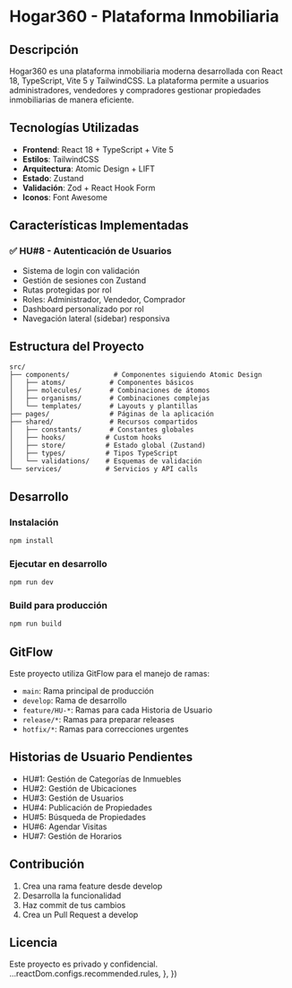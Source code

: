 # Hogar360 - Plataforma Inmobiliaria

## Descripción
Hogar360 es una plataforma inmobiliaria moderna desarrollada con React 18, TypeScript, Vite 5 y TailwindCSS. La plataforma permite a usuarios administradores, vendedores y compradores gestionar propiedades inmobiliarias de manera eficiente.

## Tecnologías Utilizadas
- **Frontend**: React 18 + TypeScript + Vite 5
- **Estilos**: TailwindCSS
- **Arquitectura**: Atomic Design + LIFT
- **Estado**: Zustand
- **Validación**: Zod + React Hook Form
- **Iconos**: Font Awesome

## Características Implementadas

### ✅ HU#8 - Autenticación de Usuarios
- Sistema de login con validación
- Gestión de sesiones con Zustand
- Rutas protegidas por rol
- Roles: Administrador, Vendedor, Comprador
- Dashboard personalizado por rol
- Navegación lateral (sidebar) responsiva

## Estructura del Proyecto

```
src/
├── components/           # Componentes siguiendo Atomic Design
│   ├── atoms/           # Componentes básicos
│   ├── molecules/       # Combinaciones de átomos
│   ├── organisms/       # Combinaciones complejas
│   └── templates/       # Layouts y plantillas
├── pages/               # Páginas de la aplicación
├── shared/              # Recursos compartidos
│   ├── constants/       # Constantes globales
│   ├── hooks/          # Custom hooks
│   ├── store/          # Estado global (Zustand)
│   ├── types/          # Tipos TypeScript
│   └── validations/    # Esquemas de validación
└── services/           # Servicios y API calls
```

## Desarrollo

### Instalación
```bash
npm install
```

### Ejecutar en desarrollo
```bash
npm run dev
```

### Build para producción
```bash
npm run build
```

## GitFlow

Este proyecto utiliza GitFlow para el manejo de ramas:
- `main`: Rama principal de producción
- `develop`: Rama de desarrollo
- `feature/HU-*`: Ramas para cada Historia de Usuario
- `release/*`: Ramas para preparar releases
- `hotfix/*`: Ramas para correcciones urgentes

## Historias de Usuario Pendientes

- HU#1: Gestión de Categorías de Inmuebles
- HU#2: Gestión de Ubicaciones
- HU#3: Gestión de Usuarios
- HU#4: Publicación de Propiedades
- HU#5: Búsqueda de Propiedades
- HU#6: Agendar Visitas
- HU#7: Gestión de Horarios

## Contribución

1. Crea una rama feature desde develop
2. Desarrolla la funcionalidad
3. Haz commit de tus cambios
4. Crea un Pull Request a develop

## Licencia

Este proyecto es privado y confidencial.
    ...reactDom.configs.recommended.rules,
  },
})
```
